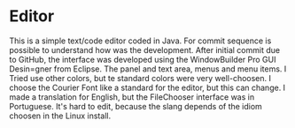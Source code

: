 # Editor

This is a simple text/code editor coded in Java. For commit sequence is possible to understand how was the development.
After initial commit due to GitHub, the interface was developed using the WindowBuilder Pro GUI Desin=gner from Eclipse.
The panel and text area, menus and menu items. I Tried use other colors, but te standard colors were very well-choosen.
I choose the Courier Font like a standard for the editor, but this can change. I made a translation for English, but the
FileChooser interface was in Portuguese. It's hard to edit, because the slang depends of the idiom choosen in the Linux
install.
